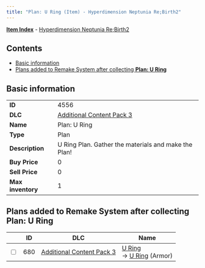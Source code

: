 ```yaml
---
title: "Plan: U Ring (Item) - Hyperdimension Neptunia Re;Birth2"
---
```


[**Item Index**](/neptunia/rb2/item/index.html) - [Hyperdimension Neptunia Re;Birth2](/neptunia/rb2)

## Contents

- [Basic information](#basic-information)
- [Plans added to Remake System after collecting **Plan: U Ring**](#plans-added-to-remake-system-after-collecting-plan-u-ring)

## Basic information

|   |   |
| -- | -- |
| **ID** | 4556 |
| **DLC** | [Additional Content Pack 3](/neptunia/rb2/dlc/5-pack3.html) |
| **Name** | Plan: U Ring |
| **Type** | Plan |
| **Description** | U Ring Plan. Gather the materials and make the Plan! |
| **Buy Price** | 0 |
| **Sell Price** | 0 |
| **Max inventory** | 1 |

## Plans added to Remake System after collecting **Plan: U Ring**

|    | ID | DLC | Name |
| -- | -- | --- | ---- |
| <input type="checkbox" id="rb2-remake-5-680" class="trackbox" /> | 680 | [Additional Content Pack 3](/neptunia/rb2/dlc/5-pack3.html) | [U Ring](/neptunia/rb2/remake/5-680-u-ring.html)<br />→ [U Ring](/neptunia/rb2/item/5-1665-u-ring.html) (Armor) |